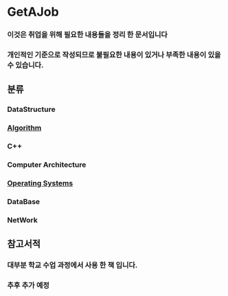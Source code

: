# GetAJob

### 이것은 취업을 위해 필요한 내용들을 정리 한 문서입니다
### 개인적인 기준으로 작성되므로 불필요한 내용이 있거나 부족한 내용이 있을 수 있습니다.

## 분류

### DataStructure

### [Algorithm](./Algorithm)

### C++

### Computer Architecture

### [Operating Systems](./OperatingSystems)

### DataBase

### NetWork


## 참고서적

### 대부분 학교 수업 과정에서 사용 한 책 입니다.
### 추후 추가 예정
